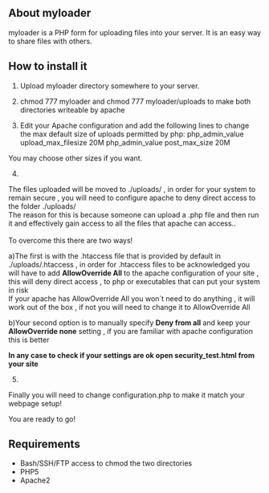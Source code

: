 About myloader
--------------

myloader is a PHP form for uploading files into your server. It is an easy way to share
files with others. 

How to install it
-----------------

1) Upload myloader directory somewhere to your server.

2) chmod 777 myloader and chmod 777 myloader/uploads to make both directories writeable by apache

3) Edit your Apache configuration and add the following lines to change the max default size of uploads permitted by php:
	php_admin_value upload_max_filesize 20M
	php_admin_value post_max_size 20M
	
You may choose other sizes if you want.

4)
 The files uploaded will be moved to ./uploads/ , in order for your system to remain secure , you will need to configure apache to deny direct access to the folder ./uploads/<br/> 
 The reason for this is because someone can upload a .php file and then run it and effectively gain access to all the files that apache can access..<br/> 
 <br/> 
 To overcome this there are two ways!

 a)The first is with the .htaccess file that is provided by default in ./uploads/.htaccess , in order for .htaccess files to be acknowledged you will have to add  <b> AllowOverride All </b> to the apache configuration of your site , this will deny direct access , to php or executables that can put your system in risk<br/>
If your apache has AllowOverride All you won`t need to do anything , it will work out of the box , if not you will need to change it to AllowOverride All

 b)Your second option is to manually specify <b>Deny from all</b> and keep your <b>AllowOverride none</b> setting , if you are familiar with apache configuration this is better 

<b>In any case to check if your settings are ok open security_test.html from your site</b>

5)
  Finally you will need to change configuration.php to make it match your webpage setup!

You are ready to go!


Requirements
------------

* Bash/SSH/FTP access to chmod the two directories<br/>
* PHP5<br/>
* Apache2<br/>
